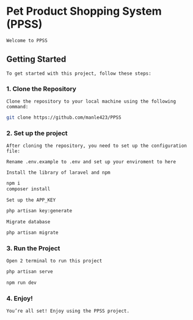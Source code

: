 # Pet Product Shopping System (PPSS)

    Welcome to PPSS

## Getting Started

    To get started with this project, follow these steps:

### 1. Clone the Repository

    Clone the repository to your local machine using the following command:

```bash
git clone https://github.com/manle423/PPSS
```
### 2. **Set up the project**

    After cloning the repository, you need to set up the configuration file:

    Rename .env.example to .env and set up your enviroment to here

    Install the library of laravel and npm

```bash
npm i
composer install
```
    Set up the APP_KEY
```bash
php artisan key:generate
```

    Migrate database
```bash
php artisan migrate
```

### 3. **Run the Project**
    Open 2 terminal to run this project
```bash
php artisan serve
```
```bash
npm run dev
```

### 4. **Enjoy!**

    You’re all set! Enjoy using the PPSS project.
